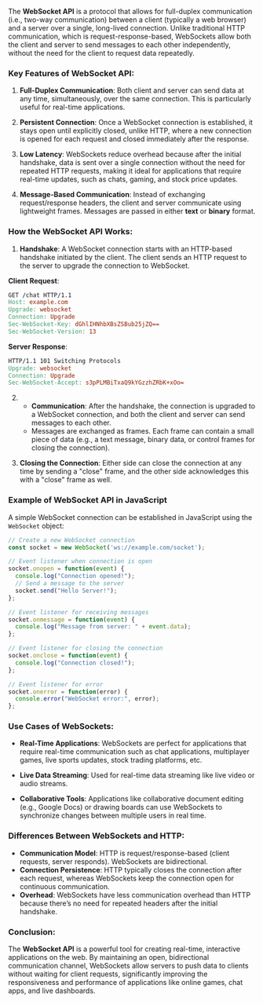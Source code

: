 The **WebSocket API** is a protocol that allows for full-duplex communication (i.e., two-way communication) between a client (typically a web browser) and a server over a single, long-lived connection. Unlike traditional HTTP communication, which is request-response-based, WebSockets allow both the client and server to send messages to each other independently, without the need for the client to request data repeatedly.

### Key Features of WebSocket API:

1. **Full-Duplex Communication**: Both client and server can send data at any time, simultaneously, over the same connection. This is particularly useful for real-time applications.
    
2. **Persistent Connection**: Once a WebSocket connection is established, it stays open until explicitly closed, unlike HTTP, where a new connection is opened for each request and closed immediately after the response.
    
3. **Low Latency**: WebSockets reduce overhead because after the initial handshake, data is sent over a single connection without the need for repeated HTTP requests, making it ideal for applications that require real-time updates, such as chats, gaming, and stock price updates.
    
4. **Message-Based Communication**: Instead of exchanging request/response headers, the client and server communicate using lightweight frames. Messages are passed in either **text** or **binary** format.
    

### How the WebSocket API Works:

1. **Handshake**: A WebSocket connection starts with an HTTP-based handshake initiated by the client. The client sends an HTTP request to the server to upgrade the connection to WebSocket.

**Client Request**:
```makefile
GET /chat HTTP/1.1
Host: example.com
Upgrade: websocket
Connection: Upgrade
Sec-WebSocket-Key: dGhlIHNhbXBsZSBub25jZQ==
Sec-WebSocket-Version: 13
```

**Server Response**:
```makefile
HTTP/1.1 101 Switching Protocols
Upgrade: websocket
Connection: Upgrade
Sec-WebSocket-Accept: s3pPLMBiTxaQ9kYGzzhZRbK+xOo=
```

2. - **Communication**: After the handshake, the connection is upgraded to a WebSocket connection, and both the client and server can send messages to each other.
    - Messages are exchanged as frames. Each frame can contain a small piece of data (e.g., a text message, binary data, or control frames for closing the connection).

3. **Closing the Connection**: Either side can close the connection at any time by sending a "close" frame, and the other side acknowledges this with a "close" frame as well.

### Example of WebSocket API in JavaScript

A simple WebSocket connection can be established in JavaScript using the `WebSocket` object:

```javascript
// Create a new WebSocket connection
const socket = new WebSocket('ws://example.com/socket');

// Event listener when connection is open
socket.onopen = function(event) {
  console.log("Connection opened!");
  // Send a message to the server
  socket.send("Hello Server!");
};

// Event listener for receiving messages
socket.onmessage = function(event) {
  console.log("Message from server: " + event.data);
};

// Event listener for closing the connection
socket.onclose = function(event) {
  console.log("Connection closed!");
};

// Event listener for error
socket.onerror = function(error) {
  console.error("WebSocket error:", error);
};
```

### Use Cases of WebSockets:

- **Real-Time Applications**: WebSockets are perfect for applications that require real-time communication such as chat applications, multiplayer games, live sports updates, stock trading platforms, etc.

- **Live Data Streaming**: Used for real-time data streaming like live video or audio streams.

- **Collaborative Tools**: Applications like collaborative document editing (e.g., Google Docs) or drawing boards can use WebSockets to synchronize changes between multiple users in real time.


### Differences Between WebSockets and HTTP:

- **Communication Model**: HTTP is request/response-based (client requests, server responds). WebSockets are bidirectional.
- **Connection Persistence**: HTTP typically closes the connection after each request, whereas WebSockets keep the connection open for continuous communication.
- **Overhead**: WebSockets have less communication overhead than HTTP because there’s no need for repeated headers after the initial handshake.

### Conclusion:

The **WebSocket API** is a powerful tool for creating real-time, interactive applications on the web. By maintaining an open, bidirectional communication channel, WebSockets allow servers to push data to clients without waiting for client requests, significantly improving the responsiveness and performance of applications like online games, chat apps, and live dashboards.